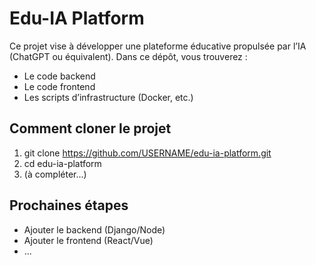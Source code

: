 # Edu-IA Platform

Ce projet vise à développer une plateforme éducative propulsée par l’IA (ChatGPT ou équivalent).
Dans ce dépôt, vous trouverez :
- Le code backend
- Le code frontend
- Les scripts d’infrastructure (Docker, etc.)

## Comment cloner le projet
1. git clone https://github.com/USERNAME/edu-ia-platform.git
2. cd edu-ia-platform
3. (à compléter...)

## Prochaines étapes
- Ajouter le backend (Django/Node)
- Ajouter le frontend (React/Vue)
- ...